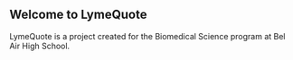 ## Welcome to LymeQuote

LymeQuote is a project created for the Biomedical Science program at Bel Air High School.

<script>
  class Quote {
    constructor(text = null, author = null, date = null, description = null) {
      if (text != null) {
        this.text = String(text);
      }
      
      if (author != null) {
        this.author = String(author);
      }
      
      if (date != null) {
        this.date = Number(date);
      }
  
      if (description != null) {
        this.description = String(description);
      }
    }
  }
  
  quotes = [
      new Quote("Education is the most powerful weapon which you can use to change the world.", "Nelson Mandela"), 
      new Quote("Out of suffering have emerged the strongest souls; the most massive characters are seared with scars.", "Edwin Hubbel Chapin"),
      new Quote("Three things cannot long be hidden: the sun, the moon, and the truth.","Buddha"),
      new Quote("Wisdom begins in wonder.","Socrates"),
      new Quote("Those who do not remember the past are condemned to repeat it.", "George Santayana"),
      new Quote("It is foolish to be convinced without evidence, but it is equally foolish to refuse to be convinced by real evidence", "Upton Sinclair"),

      new Quote("Be yourself; everyone else is already taken.", "Oscar Wilde"),
      new Quote("I'm selfish, impatient and a little insecure. I make mistakes, I am out of control and at times hard to handle. But if you can't handle me at my worst, then you sure as hell don't deserve me at my best.", "Marilyn Monroe"),
      new Quote("Two things are infinite: the universe and human stupidity; and I'm not sure about the universe.", "Albert Einstein"),
      new Quote("Be who you are and say what you feel, because those who mind don't matter, and those who matter don't mind.", "Bernard M. Baruch"),
      new Quote("“You only live once, but if you do it right, once is enough.", "Mae West"),
      new Quote("Be the change that you wish to see in the world.", "Mahatma Gandhi"),
      new Quote("In three words I can sum up everything I've learned about life: it goes on.", "Robert Frost"),
      new Quote("If you tell the truth, you don't have to remember anything.", "Mark Twain"),
      new Quote("I've learned that people will forget what you said, people will forget what you did, but people will never forget how you made them feel.", "Maya Angelou"),
      new Quote("A friend is someone who knows all about you and still loves you.", "Elbert Hubbard"),
      new Quote("To live is the rarest thing in the world. Most people exist, that is all.", "Oscar Wilde"),
      new Quote("Always forgive your enemies; nothing annoys them so much.", "Oscar Wilde"),
      new Quote("Live as if you were to die tomorrow. Learn as if you were to live forever.", "Mahatma Gandhi"),
      new Quote("We accept the love we think we deserve.", "Stephen Chbosky, The Perks of Being a Wallflower"),
      new Quote("Without music, life would be a mistake.", "Friedrich Nietzsche, Twilight of the Idols"),
      new Quote("I am so clever that sometimes I don't understand a single word of what I am saying.", "Oscar Wilde, The Happy Prince and Other Stories"),
      new Quote("To be yourself in a world that is constantly trying to make you something else is the greatest accomplishment.", "Ralph Waldo Emerson"),

      new Quote("Can't fly an airplane while looking down","Logan Bennett"),
      new Quote("Big fat hairy deal lasagna time funny large orange cat","Garfield"),
      new Quote("allah cat allah cat","allah cat"),
      new Quote("THEY HIT THE PENTAGON", "Zach Hadel"),
      new Quote("Matt loves skin", "Anthony Gu", 2022),
      new Quote("Early bird gets the worm, but I am wolf not lion or tiger, I don't perform in circus", "Rich Richman McRibRicher", 1999),
      new Quote("It is only when mosquito land on your balls that you realize there is a way to solve problems without using violence.", "Confucius"),
      new Quote("I'd rather be loved for who I am than loved for who I am not.", "Kurt Cobain"),
      new Quote("Squangle beedorp wingle jangle bango bongo dagy your dad is now lady", "Matthew Schulte", 2022, "Haha loser u got trolled ur dad is actually man still quangle dongle i will find your location and fondle"),
      new Quote("I'm not a senior yet; however,", "Gabe Newell", 2022, "I should have burned this place down while I had the chance"),
      new Quote(
        "I miss the mask because I could say whatever I wanted to say and nobody could see me say it.",
        "Mr. Benfield",
        2022,
        "That's what the purpose of the mask is."
      ),
      new Quote("I was happy yesterday because I did not take a picture with crazy Julia for Human Encyclopedia.", "Minh Tran", 2022, "Julia Krazcek does not know anything except for classical music, literature, and diabetes."),
      new Quote("High school is a mega-pint of boring", "Josh Birch", 2022),

      new Quote(
        "Millions of people worldwide suffer from autoimmune disease and chronic illness. What is fueling this 21st-century pandemic?",
        "Chronic",
        2020,
        "As Dr. Steven Philips, MD reveals in his novel, 'Chronic', there is compelling evidence that Lyme disease is also the source of chronic disorders such as autoimmune conditions."
        ),
      new Quote(
        "Nothing is more agonizing than feeling inexplicably sick.",
        "Dr. Steven Philips and Dana Parish",
        2020,
        "This quote was excerpted from a novel titled 'Chronic: The Hidden Cause of the Autoimmune Pandemic and How to Get Healthy Again.'"
        ),
      new Quote(
        "As much as we love nature, it's become a veritable hazard zone throughout the world.",
        "Dr. Steven Philips and Dana Parish",
        2020,
        "Thanks to climate change, disease-carrying bugs have exploded in number and spread to places they could not have previously survived. For example, ticks, 50% of which carry pathogens (Dr. Steven Philips, MD). Ticks are especially dangerous for their likelihood to cause Lyme disease, a complex and poorly understood disease that can then cause autoimmune reactions. To read more about Lyme disease and its link to autoimmune disorders, read Dr. Steven Philips' novel, 'Chronic: The Hidden Cause of the Autoimmune Pandemic and How to Get Health Again'."
        ),
      new Quote(
        "[Jeffrey Wigand] became an informant for the media in the mid-1990s, exposing how Big Tobacco... promoted [cigarettes] knowing they were addictive and carcinogenic.",
        "Dr. Steven Philips and Dana Parish",
        2020,
        "There is compelling evidence that Lyme disease is also the source of chronic disorders such as autoimmune conditions. Dr. Steven Philips, MD and Dana Parish explore this topic in their novel, 'Chronic: The Hidden Cause of the Autoimmune Pandemic and How to Get Healthy Again'. One of their main topics is how the medical community shuns and silences Lyme disease and its victims. Why? Because immunosuppresants are expensive — and profitable."
      ),
      new Quote(
        "Lyme is known as The Great Imitator. But we consider Lyme, or more accurately Lyme+, \"The Great Cause.\"",
        "Dr. Steven Philips and Dana Parish",
        2020,
        "Lyme disease is a bacterial infection commonly transmitted through bug bites. However, Lyme disease is often accompanied by several other diseases — this cocktail of infections is what Dr. Steven Philips calls \"Lyme+.\" But calling these infections \"imitators\" misrepresents the truth: these infections actually cause a very wide range of chronic and autoimmune diseases."
      ),
      new Quote(
        "The vast majority of people also view Lyme as a problem confined to certain areas of the world, notably the northeastern U.S. Wrong. Wrong.",
        "Dr. Steven Philips and Dana Parish",
        2020,
        "Lyme disease has been reported in all 50 states except Hawaii. Additionally, Lyme disease is not just a \"tick-borne illness\"; it can also be transmitted via fleas, lice, sand flies, spiders, ants, even cat scratches/bites. Dr. Steven Philips and Dana Parish explore Lyme disease further in their eye-opening novel, 'Chronic: The Hidden Cause of the Autoimmune Pandemic and How to Get Healthy Again'"
      ),
      new Quote(
        "Semantics guide care.",
        "Dr. Steven Philips and Dana Parish",
        2020,
        "This quote was excerpted from a novel titled 'Chronic: The Hidden Cause of the Autoimmune Pandemic and How to Get Healthy Again.' This novel reveals many truths about Lyme disease, including the truth about \"Post-Treatment Lyme Disease Syndrome.\" The particular word choice of this phrase suggests that the symptoms after short-term Lyme therapy are not caused by an ongoing, unkilled infection — which is not the truth."
      ),
      new Quote(
        "No, you're not crazy. You know your body. You know something is not right and you're not getting the right attention. Follow your gut.",
        "Dr. Steven Philips and Dana Parish",
        2020,
        "This quote was excerpted from a novel titled 'Chronic: The Hidden Cause of the Autoimmune Pandemic and How to Get Healthy Again.' In this novel, Dr. Steven Philips, MD and Dana Parish provide compelling evidence that chronic Lyme disease exists, even when doctors around the world insist otherwise."
      ),
      new Quote(
        "Arrogance frequently goes hand in hand with ignorance.",
        "Dr. Steven Philips and Dana Parish",
        2020,
        "This quote was excerpted from a novel titled 'Chronic: The Hidden Cause of the Autoimmune Pandemic and How to Get Healthy Again.' In this novel, Dr. Steven Philips, MD and Dana Parish describe how the medical world suffers from the same vices as other areas of life. In this particular case, how many doctors in the medical world refuse to believe that Lyme disease can cause autoimmune disorders such as rheumatoid arthritis."
      )
    ]
  
  function print_quotes() {
    for (let i = 0; i < quotes.length; i++) {
      document.write(quotes[i].text + " - " + quotes[i].author + ", " + quotes[i].date + "<br>");
    }
  }
  
  var index
  var old_index
  function random_quote() {
    old_index = index
    
    while (index == old_index) {
      index = Math.floor(Math.random() * quotes.length);
    }
  
    // document.write(quotes[index].text + quotes[index].author + quotes[index].date);

    quote = quotes[index].text;
  
    if (quotes[index].author != null) {
      quote = quote + " — " + quotes[index].author;
    } else {
      quote = quote + " —  Unknown";
    }
  
    if (quotes[index].date != null) {
      quote = quote + ", " + quotes[index].date;
    }
  
    description = ""

    if (quotes[index].description != null) {
      description = quotes[index].description;
    }
  
    document.getElementById("quote").innerHTML = quote;
    document.getElementById("description").innerHTML = description;

    // document.getElementById("quote").innerHTML = quotes[index].text + " — " + quotes[index].author + ", " + quotes[index].date "<br>";
  }
  
  random_quote();
</script>